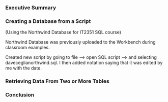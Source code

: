 <h3>Executive Summary</h2>

<h3>Creating a Database from a Script</h3>

(Using the Northwind Database for IT2351 SQL course)

Northwind Database was previously uploaded to the Workbench during classroom examples.

Created new script by going to file --> open SQL script --> and selecting daveceglianorthwind.sql. I then added notation saying that it was edited by me with the date.

<h3>Retrieving Data From Two or More Tables</h3>

<h3>Conclusion</h3>
